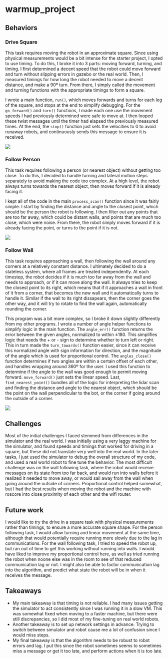 # warmup_project

## Behaviors

### Drive Square

This task requires moving the robot in an approximate square. Since using physical measurements would be a bit intense for the starter project, I opted to use timing. To do this, I broke it into 3 parts: moving forward, turning, and timing. I first determined a decent speed that the robot could move forward and turn without slipping errors in gazebo or the real world. Then, I measured timings for how long the robot needed to move a decent distance, and make a 90º turn. From there, I simply called the movement and turning functions with the appropriate timings to form a square.

I wrote a main function, `run()`, which moves forwards and turns for each leg of the square, and stops at the end to simplify debugging. For the `go_forward()` and `turn()` functions, I made each one use the movement speeds I had previously determined were safe to move at. I then looped these twist messages until the timer had elapsed the previously measured times. At the end, the `stop()` function just sets the velocities to 0 to avoid runaway robots, and continuously sends this message to ensure it is received.

![](https://github.com/RoryMB/warmup_project/blob/main/square.gif?raw=true)

### Follow Person

This task requires following a person (or nearest object) without getting too close. To do this, I decided to handle turning and lateral motion steps separately to avoid making the code too complex. At a high level, the robot always turns towards the nearest object, then moves forward if it is already facing it.

I kept all of the code in the main `process_scan()` function since it was fairly simple. I start by finding the distance and angle to the closest point, which should be the person the robot is following. I then filter out any points that are too far away, which could be distant walls, and points that are much too close, which were noise. From there, the robot simply moves forward if it is already facing the point, or turns to the point if it is not.

![](https://github.com/RoryMB/warmup_project/blob/main/follow.gif?raw=true)

### Follow Wall

This task requires approaching a wall, then following the wall around any corners at a relatively constant distance. I ultimately decided to do a stateless system, where all frames are treated independently. At each timestep, the robot decides if it is much too far away from the wall and needs to approach, or if it can move along the wall. It always tries to keep the closest point to its right, which means that if it approaches a wall in front of it from a corner, that becomes the new wall and it automatically turns to handle it. Similar if the wall to its right dissapears, then the corner goes the other way, and it will try to rotate to find the wall again, automatically rounding the corner.

This program was a bit more complex, so I broke it down slightly differently from my other programs. I wrote a number of angle helper functions to simplify logic in the main function. The `angle_err()` function returns the error between the given angles, normalized to within ±180. This simplifies logic that needs the + or - sign to determine whether to turn left or right. This in turn made the `turn_towards()` function easier, since it can receive this normalized angle with sign information for direction, and the magnitude of the angle which is used for proportional control. The `angles_close()` function determines if two angles are within a certain offset of each other, and handles wrapping around 360º for the user. I used this function to determine if the angle to the wall was good enough to permit moving forward. `move_forward()` just sets the linear speed. Last, `find_nearest_point()` bundles all of the logic for interpreting the lidar scan and finding the distance and angle to the nearest object, which should be the point on the wall perpendicular to the bot, or the corner if going around the outside of a corner.

![](https://github.com/RoryMB/warmup_project/blob/main/wall.gif?raw=true)

## Challenges

Most of the initial challenges I faced stemmed from differences in the simulator and the real world. I was initially using a very laggy machine for the simulator, and found speeds and timings that worked for driving in a square, but these did not translate very well into the real world. In the later tasks, I just used the simulator to debug the overall structure of my code, and used a real world robot to fine tune the behavior. The most difficult challenge was on the wall following task, where the robot would receive messages on its state from too far back, and would run into walls before it realized it needed to move away, or would sail away from the wall when going around the outside of corners. Proportional control helped somewhat, but I had the best results when moving the robot and the machine with roscore into close proximity of each other and the wifi router.

## Future work

I would like to try the drive in a square task with physical measurements rather than timings, to ensure a more accurate square shape. For the person following task, I would allow turning and linear movement at the same time, although that would potentially require running more slowly due to the lag in communications. For the wall following task, I tried to speed the robot up, but ran out of time to get this working without running into walls. I would have liked to improve my proportional control here, as well as tried running the robot when noone else was in the room to see of that reduced communication lag or not. I might also be able to factor communication lag into the algorithm, and predict what state the robot will be in when it receives the message.

## Takeaways

- My main takeaway is that timing is not reliable. I had many issues getting the simulator to act consistently since I was running it in a slow VM. This was somewhat fixed when moving to a faster machine, but there were still discrepancies, so I did most of my fine-tuning on real world robots.
- Another takeaway is to set up network settings in advance. Trying to switch between simulator and robot cause me a lot of confusion since I would miss steps.
- My final takeaway is that the algorithm needs to be robust to robot errors and lag. I put this since the robot sometimes seems to sometimes miss a message or get it too late, and perform actions when it is too late.
